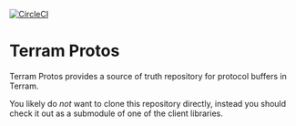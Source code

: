 [![CircleCI](https://img.shields.io/circleci/build/github/xpring-eng/terram-protos/master?style=flat-square&token=0c0a6cd726bae3421cc9bbc52aa603946689b17e)](https://circleci.com/gh/xpring-eng/terram-protos/tree/master)
# Terram Protos

Terram Protos provides a source of truth repository for protocol buffers in Terram.  

You likely do *not* want to clone this repository directly, instead you should check it out as a submodule of one of the client libraries. 
